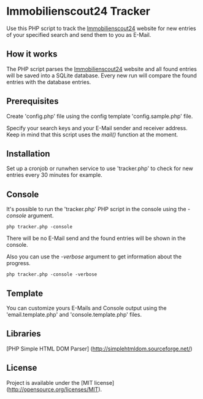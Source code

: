 Immobilienscout24 Tracker
=============
Use this PHP script to track the [Immobilienscout24](http://www.immobilienscout24.de) website for 
new entries of your specified search and send them to you as E-Mail.

How it works
-------
The PHP script parses the [Immobilienscout24](http://www.immobilienscout24.de) website and all 
found entries will be saved into a SQLite database. Every new run will compare the found entries 
with the database entries.

Prerequisites
-------
Create 'config.php' file using the config template 'config.sample.php' file.

Specify your search keys and your E-Mail sender and receiver address.
Keep in mind that this script uses the *mail()* function at the moment.

Installation
-------
Set up a cronjob or runwhen service to use 'tracker.php' to check for new entries every 30 minutes for example.

Console
-------
It's possible to run the 'tracker.php' PHP script in the console using the *-console* argument.

```
php tracker.php -console
```

There will be no E-Mail send and the found entries will be shown in the console.

Also you can use the *-verbose* argument to get information about the progress.

```
php tracker.php -console -verbose
```

Template
-------
You can customize yours E-Mails and Console output using the 'email.template.php' and 'console.template.php' files.

Libraries
-------
[PHP Simple HTML DOM Parser] (http://simplehtmldom.sourceforge.net/)

License
-------
Project is available under the [MIT license] (http://opensource.org/licenses/MIT).
